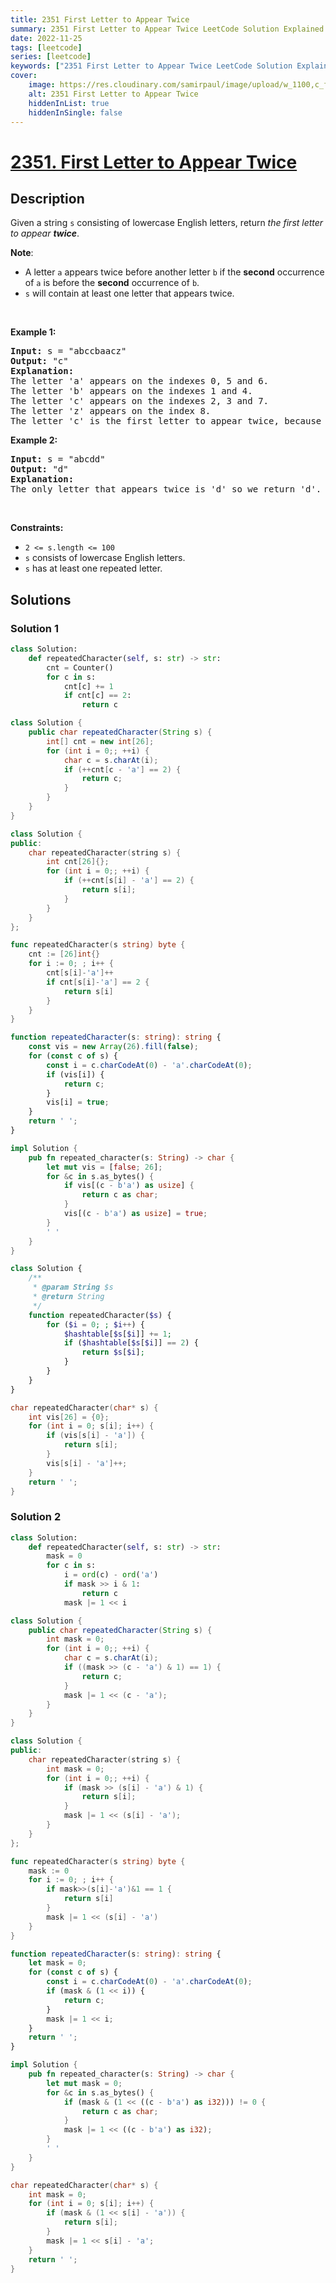 ```yaml
---
title: 2351 First Letter to Appear Twice
summary: 2351 First Letter to Appear Twice LeetCode Solution Explained
date: 2022-11-25
tags: [leetcode]
series: [leetcode]
keywords: ["2351 First Letter to Appear Twice LeetCode Solution Explained in all languages", "2351 First Letter to Appear Twice", "LeetCode", "leetcode solution in Python3 C++ Java Go PHP Ruby Swift TypeScript Rust C# JavaScript C", "GeeksforGeeks", "InterviewBit", "Coding Ninjas", "HackerRank", "HackerEarth", "CodeChef", "TopCoder", "AlgoExpert", "freeCodeCamp", "Codeforces", "GitHub", "AtCoder", "Samir Paul"]
cover:
    image: https://res.cloudinary.com/samirpaul/image/upload/w_1100,c_fit,co_rgb:FFFFFF,l_text:Arial_75_bold:2351 First Letter to Appear Twice - Solution Explained/problem-solving.webp
    alt: 2351 First Letter to Appear Twice
    hiddenInList: true
    hiddenInSingle: false
---
```



# [2351. First Letter to Appear Twice](https://leetcode.com/problems/first-letter-to-appear-twice)


## Description

<p>Given a string <code>s</code> consisting of lowercase English letters, return <em>the first letter to appear <strong>twice</strong></em>.</p>

<p><strong>Note</strong>:</p>

<ul>
	<li>A letter <code>a</code> appears twice before another letter <code>b</code> if the <strong>second</strong> occurrence of <code>a</code> is before the <strong>second</strong> occurrence of <code>b</code>.</li>
	<li><code>s</code> will contain at least one letter that appears twice.</li>
</ul>

<p>&nbsp;</p>
<p><strong class="example">Example 1:</strong></p>

<pre>
<strong>Input:</strong> s = &quot;abccbaacz&quot;
<strong>Output:</strong> &quot;c&quot;
<strong>Explanation:</strong>
The letter &#39;a&#39; appears on the indexes 0, 5 and 6.
The letter &#39;b&#39; appears on the indexes 1 and 4.
The letter &#39;c&#39; appears on the indexes 2, 3 and 7.
The letter &#39;z&#39; appears on the index 8.
The letter &#39;c&#39; is the first letter to appear twice, because out of all the letters the index of its second occurrence is the smallest.
</pre>

<p><strong class="example">Example 2:</strong></p>

<pre>
<strong>Input:</strong> s = &quot;abcdd&quot;
<strong>Output:</strong> &quot;d&quot;
<strong>Explanation:</strong>
The only letter that appears twice is &#39;d&#39; so we return &#39;d&#39;.
</pre>

<p>&nbsp;</p>
<p><strong>Constraints:</strong></p>

<ul>
	<li><code>2 &lt;= s.length &lt;= 100</code></li>
	<li><code>s</code> consists of lowercase English letters.</li>
	<li><code>s</code> has at least one repeated letter.</li>
</ul>

## Solutions

### Solution 1

<!-- tabs:start -->

```python
class Solution:
    def repeatedCharacter(self, s: str) -> str:
        cnt = Counter()
        for c in s:
            cnt[c] += 1
            if cnt[c] == 2:
                return c
```

```java
class Solution {
    public char repeatedCharacter(String s) {
        int[] cnt = new int[26];
        for (int i = 0;; ++i) {
            char c = s.charAt(i);
            if (++cnt[c - 'a'] == 2) {
                return c;
            }
        }
    }
}
```

```cpp
class Solution {
public:
    char repeatedCharacter(string s) {
        int cnt[26]{};
        for (int i = 0;; ++i) {
            if (++cnt[s[i] - 'a'] == 2) {
                return s[i];
            }
        }
    }
};
```

```go
func repeatedCharacter(s string) byte {
	cnt := [26]int{}
	for i := 0; ; i++ {
		cnt[s[i]-'a']++
		if cnt[s[i]-'a'] == 2 {
			return s[i]
		}
	}
}
```

```ts
function repeatedCharacter(s: string): string {
    const vis = new Array(26).fill(false);
    for (const c of s) {
        const i = c.charCodeAt(0) - 'a'.charCodeAt(0);
        if (vis[i]) {
            return c;
        }
        vis[i] = true;
    }
    return ' ';
}
```

```rust
impl Solution {
    pub fn repeated_character(s: String) -> char {
        let mut vis = [false; 26];
        for &c in s.as_bytes() {
            if vis[(c - b'a') as usize] {
                return c as char;
            }
            vis[(c - b'a') as usize] = true;
        }
        ' '
    }
}
```

```php
class Solution {
    /**
     * @param String $s
     * @return String
     */
    function repeatedCharacter($s) {
        for ($i = 0; ; $i++) {
            $hashtable[$s[$i]] += 1;
            if ($hashtable[$s[$i]] == 2) {
                return $s[$i];
            }
        }
    }
}
```

```c
char repeatedCharacter(char* s) {
    int vis[26] = {0};
    for (int i = 0; s[i]; i++) {
        if (vis[s[i] - 'a']) {
            return s[i];
        }
        vis[s[i] - 'a']++;
    }
    return ' ';
}
```

<!-- tabs:end -->

### Solution 2

<!-- tabs:start -->

```python
class Solution:
    def repeatedCharacter(self, s: str) -> str:
        mask = 0
        for c in s:
            i = ord(c) - ord('a')
            if mask >> i & 1:
                return c
            mask |= 1 << i
```

```java
class Solution {
    public char repeatedCharacter(String s) {
        int mask = 0;
        for (int i = 0;; ++i) {
            char c = s.charAt(i);
            if ((mask >> (c - 'a') & 1) == 1) {
                return c;
            }
            mask |= 1 << (c - 'a');
        }
    }
}
```

```cpp
class Solution {
public:
    char repeatedCharacter(string s) {
        int mask = 0;
        for (int i = 0;; ++i) {
            if (mask >> (s[i] - 'a') & 1) {
                return s[i];
            }
            mask |= 1 << (s[i] - 'a');
        }
    }
};
```

```go
func repeatedCharacter(s string) byte {
	mask := 0
	for i := 0; ; i++ {
		if mask>>(s[i]-'a')&1 == 1 {
			return s[i]
		}
		mask |= 1 << (s[i] - 'a')
	}
}
```

```ts
function repeatedCharacter(s: string): string {
    let mask = 0;
    for (const c of s) {
        const i = c.charCodeAt(0) - 'a'.charCodeAt(0);
        if (mask & (1 << i)) {
            return c;
        }
        mask |= 1 << i;
    }
    return ' ';
}
```

```rust
impl Solution {
    pub fn repeated_character(s: String) -> char {
        let mut mask = 0;
        for &c in s.as_bytes() {
            if (mask & (1 << ((c - b'a') as i32))) != 0 {
                return c as char;
            }
            mask |= 1 << ((c - b'a') as i32);
        }
        ' '
    }
}
```

```c
char repeatedCharacter(char* s) {
    int mask = 0;
    for (int i = 0; s[i]; i++) {
        if (mask & (1 << s[i] - 'a')) {
            return s[i];
        }
        mask |= 1 << s[i] - 'a';
    }
    return ' ';
}
```

<!-- tabs:end -->

<!-- end -->
